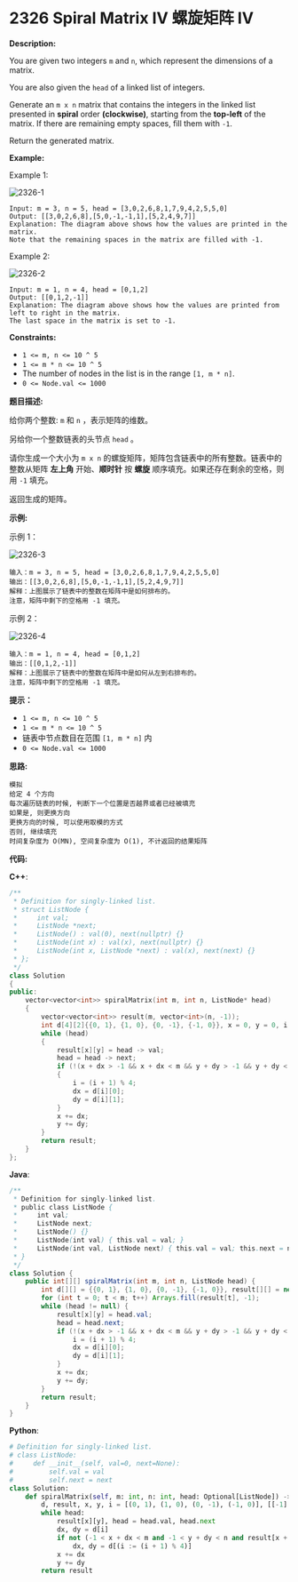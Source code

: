 # 2326 Spiral Matrix IV 螺旋矩阵 IV

__Description:__

You are given two integers `m` and `n`, which represent the dimensions of a matrix.

You are also given the `head` of a linked list of integers.

Generate an `m x n` matrix that contains the integers in the linked list presented in __spiral__ order __(clockwise)__, starting from the __top-left__ of the matrix. If there are remaining empty spaces, fill them with `-1`.

Return the generated matrix.

__Example:__

Example 1:

![2326-1](https://assets.leetcode.com/uploads/2022/05/09/ex1new.jpg)

```text
Input: m = 3, n = 5, head = [3,0,2,6,8,1,7,9,4,2,5,5,0]
Output: [[3,0,2,6,8],[5,0,-1,-1,1],[5,2,4,9,7]]
Explanation: The diagram above shows how the values are printed in the matrix.
Note that the remaining spaces in the matrix are filled with -1.
```

Example 2:

![2326-2](https://assets.leetcode.com/uploads/2022/05/11/ex2.jpg)

```text
Input: m = 1, n = 4, head = [0,1,2]
Output: [[0,1,2,-1]]
Explanation: The diagram above shows how the values are printed from left to right in the matrix.
The last space in the matrix is set to -1.
```

__Constraints:__

- `1 <= m, n <= 10 ^ 5`
- `1 <= m * n <= 10 ^ 5`
- The number of nodes in the list is in the range `[1, m * n]`.
- `0 <= Node.val <= 1000`

__题目描述:__

给你两个整数: `m` 和 `n` ，表示矩阵的维数。

另给你一个整数链表的头节点 `head` 。

请你生成一个大小为 `m x n` 的螺旋矩阵，矩阵包含链表中的所有整数。链表中的整数从矩阵 __左上角__ 开始、__顺时针__ 按 __螺旋__ 顺序填充。如果还存在剩余的空格，则用 `-1` 填充。

返回生成的矩阵。

__示例:__

示例 1：

![2326-3](https://assets.leetcode.com/uploads/2022/05/09/ex1new.jpg)

```text
输入：m = 3, n = 5, head = [3,0,2,6,8,1,7,9,4,2,5,5,0]
输出：[[3,0,2,6,8],[5,0,-1,-1,1],[5,2,4,9,7]]
解释：上图展示了链表中的整数在矩阵中是如何排布的。
注意，矩阵中剩下的空格用 -1 填充。
```

示例 2：

![2326-4](https://assets.leetcode.com/uploads/2022/05/11/ex2.jpg)

```text
输入：m = 1, n = 4, head = [0,1,2]
输出：[[0,1,2,-1]]
解释：上图展示了链表中的整数在矩阵中是如何从左到右排布的。 
注意，矩阵中剩下的空格用 -1 填充。
```

__提示：__

- `1 <= m, n <= 10 ^ 5`
- `1 <= m * n <= 10 ^ 5`
- 链表中节点数目在范围 `[1, m * n]` 内
- `0 <= Node.val <= 1000`

__思路:__

```text
模拟
给定 4 个方向
每次遍历链表的时候, 判断下一个位置是否越界或者已经被填充
如果是, 则更换方向
更换方向的时候, 可以使用取模的方式
否则, 继续填充
时间复杂度为 O(MN), 空间复杂度为 O(1), 不计返回的结果矩阵
```

__代码:__

__C++__:

```C++
/**
 * Definition for singly-linked list.
 * struct ListNode {
 *     int val;
 *     ListNode *next;
 *     ListNode() : val(0), next(nullptr) {}
 *     ListNode(int x) : val(x), next(nullptr) {}
 *     ListNode(int x, ListNode *next) : val(x), next(next) {}
 * };
 */
class Solution 
{
public:
    vector<vector<int>> spiralMatrix(int m, int n, ListNode* head) 
    {
        vector<vector<int>> result(m, vector<int>(n, -1));
        int d[4][2]{{0, 1}, {1, 0}, {0, -1}, {-1, 0}}, x = 0, y = 0, i = 0, dx = 0, dy = 1;
        while (head) 
        {
            result[x][y] = head -> val;
            head = head -> next;
            if (!(x + dx > -1 && x + dx < m && y + dy > -1 && y + dy < n and result[x + dx][y + dy] == -1)) 
            {
                i = (i + 1) % 4;
                dx = d[i][0];
                dy = d[i][1];
            }
            x += dx;
            y += dy;
        }
        return result;
    }
};
```

__Java__:

```Java
/**
 * Definition for singly-linked list.
 * public class ListNode {
 *     int val;
 *     ListNode next;
 *     ListNode() {}
 *     ListNode(int val) { this.val = val; }
 *     ListNode(int val, ListNode next) { this.val = val; this.next = next; }
 * }
 */
class Solution {
    public int[][] spiralMatrix(int m, int n, ListNode head) {
        int d[][] = {{0, 1}, {1, 0}, {0, -1}, {-1, 0}}, result[][] = new int[m][n], x = 0, y = 0, i = 0, dx = 0, dy = 1;
        for (int t = 0; t < m; t++) Arrays.fill(result[t], -1);
        while (head != null) {
            result[x][y] = head.val;
            head = head.next;
            if (!(x + dx > -1 && x + dx < m && y + dy > -1 && y + dy < n && result[x + dx][y + dy] == -1)) {
                i = (i + 1) % 4;
                dx = d[i][0];
                dy = d[i][1];
            }
            x += dx;
            y += dy;
        }
        return result;
    }
}
```

__Python__:

```Python
# Definition for singly-linked list.
# class ListNode:
#     def __init__(self, val=0, next=None):
#         self.val = val
#         self.next = next
class Solution:
    def spiralMatrix(self, m: int, n: int, head: Optional[ListNode]) -> List[List[int]]:
        d, result, x, y, i = [(0, 1), (1, 0), (0, -1), (-1, 0)], [[-1] * n for _ in range(m)], 0, 0, 0
        while head:
            result[x][y], head = head.val, head.next
            dx, dy = d[i]
            if not (-1 < x + dx < m and -1 < y + dy < n and result[x + dx][y + dy] == -1):
                dx, dy = d[(i := (i + 1) % 4)]
            x += dx
            y += dy
        return result
```
